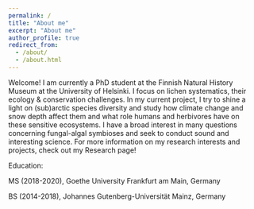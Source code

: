 ```yaml
---
permalink: /
title: "About me"
excerpt: "About me"
author_profile: true
redirect_from: 
  - /about/
  - /about.html
---
```


Welcome!
I am currently a PhD student at the Finnish Natural History Museum at the University of Helsinki. I focus on lichen systematics, their ecology & conservation challenges. In my current project, I try to shine a light on (sub)arctic species diversity and study how climate change and snow depth affect them and what role humans and herbivores have on these sensitive ecosystems.
I have a broad interest in many questions concerning fungal-algal symbioses and seek to conduct sound and interesting science. For more information on my research interests and projects, check out my Research page!

 

Education:

MS (2018-2020), Goethe University Frankfurt am Main, Germany

BS (2014-2018), Johannes Gutenberg-Universität Mainz, Germany
